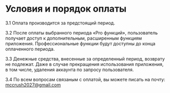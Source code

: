 # Условия и порядок оплаты

3.1 Оплата производится за предстоящий период.

3.2 После оплаты выбранного периода «Pro функций», пользователь получает доступ к дополнительным, расширенным функциям приложения. Профессиональные функции будут доступны до конца оплаченного периода.

3.3 Денежные средства, внесенные за определенный период, возврату не подлежат. Даже в случае прекращения использования приложения, в том числе, удаления аккаунта по запросу пользователя.

3.4 По всем вопросам связаным с оплатой, вы можете писать на почту: mccrush2027@gmail.com